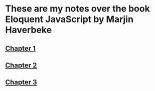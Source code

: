 # These are my notes over the book Eloquent JavaScript by Marjin Haverbeke

## [Chapter 1](Chapter1.mkd)
## [Chapter 2](Chapter2.mkd)
## [Chapter 3](Chapter3.mkd)
